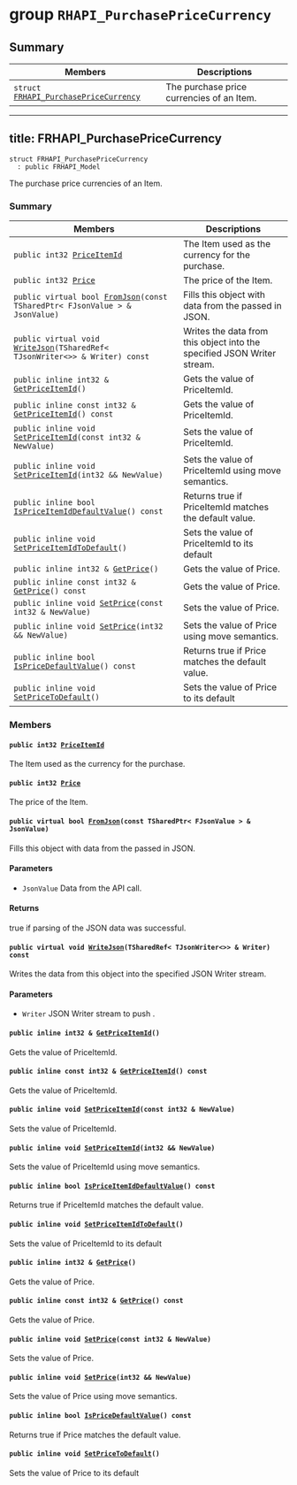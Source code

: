 # group `RHAPI_PurchasePriceCurrency` <a id="group__RHAPI__PurchasePriceCurrency"></a>

## Summary

 Members                        | Descriptions                                
--------------------------------|---------------------------------------------
`struct `[`FRHAPI_PurchasePriceCurrency`](#structFRHAPI__PurchasePriceCurrency) | The purchase price currencies of an Item.

---
title: FRHAPI_PurchasePriceCurrency
---

```
struct FRHAPI_PurchasePriceCurrency
  : public FRHAPI_Model
```

The purchase price currencies of an Item.

### Summary

 Members                        | Descriptions                                
--------------------------------|---------------------------------------------
`public int32 `[`PriceItemId`](#structFRHAPI__PurchasePriceCurrency_1a8fdc45fe01eee1c2324a3b0679c235da) | The Item used as the currency for the purchase.
`public int32 `[`Price`](#structFRHAPI__PurchasePriceCurrency_1a1d3d4f732662736ec75506e9463fd5ac) | The price of the Item.
`public virtual bool `[`FromJson`](#structFRHAPI__PurchasePriceCurrency_1addcbb4c203e2e0fee540dfc2d31dd9b2)`(const TSharedPtr< FJsonValue > & JsonValue)` | Fills this object with data from the passed in JSON.
`public virtual void `[`WriteJson`](#structFRHAPI__PurchasePriceCurrency_1a5db9f6b1a8b7f712d2008af03daead3f)`(TSharedRef< TJsonWriter<>> & Writer) const` | Writes the data from this object into the specified JSON Writer stream.
`public inline int32 & `[`GetPriceItemId`](#structFRHAPI__PurchasePriceCurrency_1a484d4b1257f4fa05108fb2f9911cc343)`()` | Gets the value of PriceItemId.
`public inline const int32 & `[`GetPriceItemId`](#structFRHAPI__PurchasePriceCurrency_1ad802be5e282121e6385249875ee2a319)`() const` | Gets the value of PriceItemId.
`public inline void `[`SetPriceItemId`](#structFRHAPI__PurchasePriceCurrency_1a30e27131c940b0c2002312ded1f00eb4)`(const int32 & NewValue)` | Sets the value of PriceItemId.
`public inline void `[`SetPriceItemId`](#structFRHAPI__PurchasePriceCurrency_1a54946873b276731bfc7c63b2c659578b)`(int32 && NewValue)` | Sets the value of PriceItemId using move semantics.
`public inline bool `[`IsPriceItemIdDefaultValue`](#structFRHAPI__PurchasePriceCurrency_1a7817019fd3e596191cb1a9c691be3875)`() const` | Returns true if PriceItemId matches the default value.
`public inline void `[`SetPriceItemIdToDefault`](#structFRHAPI__PurchasePriceCurrency_1ab37343e92d4d0056bbedeccc71291f06)`()` | Sets the value of PriceItemId to its default
`public inline int32 & `[`GetPrice`](#structFRHAPI__PurchasePriceCurrency_1abce577fb681e6de594dd106c1f0fd268)`()` | Gets the value of Price.
`public inline const int32 & `[`GetPrice`](#structFRHAPI__PurchasePriceCurrency_1a14bee8aaac435048b21d6f6a84a87e22)`() const` | Gets the value of Price.
`public inline void `[`SetPrice`](#structFRHAPI__PurchasePriceCurrency_1a406b226715f43cb9eaa54f2a5796fbc6)`(const int32 & NewValue)` | Sets the value of Price.
`public inline void `[`SetPrice`](#structFRHAPI__PurchasePriceCurrency_1aefba33266ef59c18f851be05e4235a02)`(int32 && NewValue)` | Sets the value of Price using move semantics.
`public inline bool `[`IsPriceDefaultValue`](#structFRHAPI__PurchasePriceCurrency_1a4609a35bc1d4513fc13a49382fe4ce42)`() const` | Returns true if Price matches the default value.
`public inline void `[`SetPriceToDefault`](#structFRHAPI__PurchasePriceCurrency_1ab08f1c00d72d433911cd3d74073d7d82)`()` | Sets the value of Price to its default

### Members

#### `public int32 `[`PriceItemId`](#structFRHAPI__PurchasePriceCurrency_1a8fdc45fe01eee1c2324a3b0679c235da) <a id="structFRHAPI__PurchasePriceCurrency_1a8fdc45fe01eee1c2324a3b0679c235da"></a>

The Item used as the currency for the purchase.

#### `public int32 `[`Price`](#structFRHAPI__PurchasePriceCurrency_1a1d3d4f732662736ec75506e9463fd5ac) <a id="structFRHAPI__PurchasePriceCurrency_1a1d3d4f732662736ec75506e9463fd5ac"></a>

The price of the Item.

#### `public virtual bool `[`FromJson`](#structFRHAPI__PurchasePriceCurrency_1addcbb4c203e2e0fee540dfc2d31dd9b2)`(const TSharedPtr< FJsonValue > & JsonValue)` <a id="structFRHAPI__PurchasePriceCurrency_1addcbb4c203e2e0fee540dfc2d31dd9b2"></a>

Fills this object with data from the passed in JSON.

#### Parameters
* `JsonValue` Data from the API call.

#### Returns
true if parsing of the JSON data was successful.

#### `public virtual void `[`WriteJson`](#structFRHAPI__PurchasePriceCurrency_1a5db9f6b1a8b7f712d2008af03daead3f)`(TSharedRef< TJsonWriter<>> & Writer) const` <a id="structFRHAPI__PurchasePriceCurrency_1a5db9f6b1a8b7f712d2008af03daead3f"></a>

Writes the data from this object into the specified JSON Writer stream.

#### Parameters
* `Writer` JSON Writer stream to push .

#### `public inline int32 & `[`GetPriceItemId`](#structFRHAPI__PurchasePriceCurrency_1a484d4b1257f4fa05108fb2f9911cc343)`()` <a id="structFRHAPI__PurchasePriceCurrency_1a484d4b1257f4fa05108fb2f9911cc343"></a>

Gets the value of PriceItemId.

#### `public inline const int32 & `[`GetPriceItemId`](#structFRHAPI__PurchasePriceCurrency_1ad802be5e282121e6385249875ee2a319)`() const` <a id="structFRHAPI__PurchasePriceCurrency_1ad802be5e282121e6385249875ee2a319"></a>

Gets the value of PriceItemId.

#### `public inline void `[`SetPriceItemId`](#structFRHAPI__PurchasePriceCurrency_1a30e27131c940b0c2002312ded1f00eb4)`(const int32 & NewValue)` <a id="structFRHAPI__PurchasePriceCurrency_1a30e27131c940b0c2002312ded1f00eb4"></a>

Sets the value of PriceItemId.

#### `public inline void `[`SetPriceItemId`](#structFRHAPI__PurchasePriceCurrency_1a54946873b276731bfc7c63b2c659578b)`(int32 && NewValue)` <a id="structFRHAPI__PurchasePriceCurrency_1a54946873b276731bfc7c63b2c659578b"></a>

Sets the value of PriceItemId using move semantics.

#### `public inline bool `[`IsPriceItemIdDefaultValue`](#structFRHAPI__PurchasePriceCurrency_1a7817019fd3e596191cb1a9c691be3875)`() const` <a id="structFRHAPI__PurchasePriceCurrency_1a7817019fd3e596191cb1a9c691be3875"></a>

Returns true if PriceItemId matches the default value.

#### `public inline void `[`SetPriceItemIdToDefault`](#structFRHAPI__PurchasePriceCurrency_1ab37343e92d4d0056bbedeccc71291f06)`()` <a id="structFRHAPI__PurchasePriceCurrency_1ab37343e92d4d0056bbedeccc71291f06"></a>

Sets the value of PriceItemId to its default

#### `public inline int32 & `[`GetPrice`](#structFRHAPI__PurchasePriceCurrency_1abce577fb681e6de594dd106c1f0fd268)`()` <a id="structFRHAPI__PurchasePriceCurrency_1abce577fb681e6de594dd106c1f0fd268"></a>

Gets the value of Price.

#### `public inline const int32 & `[`GetPrice`](#structFRHAPI__PurchasePriceCurrency_1a14bee8aaac435048b21d6f6a84a87e22)`() const` <a id="structFRHAPI__PurchasePriceCurrency_1a14bee8aaac435048b21d6f6a84a87e22"></a>

Gets the value of Price.

#### `public inline void `[`SetPrice`](#structFRHAPI__PurchasePriceCurrency_1a406b226715f43cb9eaa54f2a5796fbc6)`(const int32 & NewValue)` <a id="structFRHAPI__PurchasePriceCurrency_1a406b226715f43cb9eaa54f2a5796fbc6"></a>

Sets the value of Price.

#### `public inline void `[`SetPrice`](#structFRHAPI__PurchasePriceCurrency_1aefba33266ef59c18f851be05e4235a02)`(int32 && NewValue)` <a id="structFRHAPI__PurchasePriceCurrency_1aefba33266ef59c18f851be05e4235a02"></a>

Sets the value of Price using move semantics.

#### `public inline bool `[`IsPriceDefaultValue`](#structFRHAPI__PurchasePriceCurrency_1a4609a35bc1d4513fc13a49382fe4ce42)`() const` <a id="structFRHAPI__PurchasePriceCurrency_1a4609a35bc1d4513fc13a49382fe4ce42"></a>

Returns true if Price matches the default value.

#### `public inline void `[`SetPriceToDefault`](#structFRHAPI__PurchasePriceCurrency_1ab08f1c00d72d433911cd3d74073d7d82)`()` <a id="structFRHAPI__PurchasePriceCurrency_1ab08f1c00d72d433911cd3d74073d7d82"></a>

Sets the value of Price to its default

